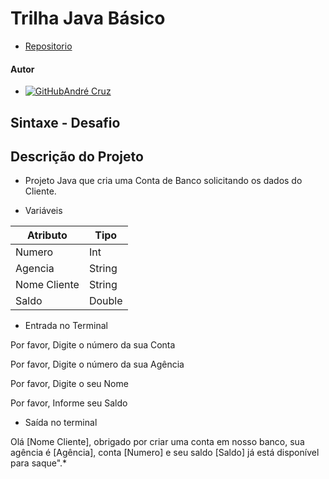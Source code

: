 # Trilha Java Básico

- [Repositorio](https://github.com/devdrean/dio-trilha-java-basico)

#### Autor

- [![GitHub](https://img.shields.io/badge/GitHub-000?style=for-the-badge&logo=github&logoColor=30A3DC)](https://docs.github.com/)[André Cruz](https://github.com/devdrean)

## Sintaxe - Desafio

## Descrição do Projeto

- Projeto Java que cria uma Conta de Banco solicitando os dados do Cliente.

- Variáveis

| Atributo  | Tipo     |
| --------- | ---------| 
| Numero    | Int |
| Agencia   | String   |
| Nome Cliente | String    |
| Saldo | Double |


- Entrada no Terminal

Por favor, Digite o número da sua Conta
	
Por favor, Digite o número da sua Agência

Por favor, Digite o seu Nome

Por favor, Informe seu Saldo


- Saída no terminal 

Olá [Nome Cliente], obrigado por criar uma conta em nosso banco, sua agência é [Agência], conta [Numero] e seu saldo [Saldo] já está disponível para saque".*
